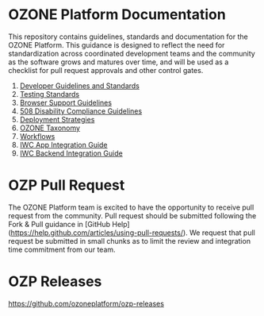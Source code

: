 OZONE Platform Documentation
============================

This repository contains guidelines, standards and documentation for the OZONE Platform. This guidance is designed to reflect the need for standardization across coordinated development teams and the community as the software grows and matures over time, and will be used as a checklist for pull request approvals and other control gates. 

1. [Developer Guidelines and Standards](https://github.com/ozone-development/ozp-documentation/blob/master/developer-guidance.md)
2. [Testing Standards](https://github.com/ozone-development/ozp-documentation/blob/master/testing-standards.md)
3. [Browser Support Guidelines](https://github.com/ozone-development/ozp-documentation/blob/master/browser-support.md)
4. [508 Disability Compliance Guidelines](https://github.com/ozone-development/ozp-documentation/blob/master/508-compliance.md)
5. [Deployment Strategies](https://github.com/ozone-development/ozp-documentation/blob/master/deployment-strategies.md)
6. [OZONE Taxonomy](https://github.com/ozone-development/ozp-documentation/blob/master/taxonomy.md)
7. [Workflows](https://github.com/ozone-development/ozp-documentation/wiki/Workflows)
8. [IWC App Integration Guide](https://github.com/ozone-development/ozp-iwc/blob/master/docs/iwcAppIntegrationGuide.md)
9. [IWC Backend Integration Guide](https://github.com/ozone-development/ozp-iwc/blob/master/docs/iwcBackendIntegrationGuide.md)

OZP Pull Request
==============================
The OZONE Platform team is excited to have the opportunity to receive pull request from the community.  Pull request should be submitted following the Fork & Pull guidance in [GitHub Help] (https://help.github.com/articles/using-pull-requests/). We request that pull request be submitted in small chunks as to limit the review and integration time commitment from our team.

OZP Releases
==============================
https://github.com/ozoneplatform/ozp-releases
